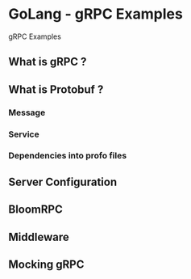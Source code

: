 # GoLang - gRPC Examples


gRPC Examples


## What is gRPC ?


## What is Protobuf ?


### Message

### Service

### Dependencies into profo files


## Server Configuration


## BloomRPC


## Middleware

## Mocking gRPC

